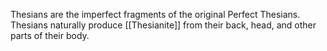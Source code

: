 Thesians are the imperfect fragments of the original Perfect Thesians. Thesians naturally produce [[Thesianite]] from their back, head, and other parts of their body.